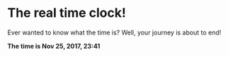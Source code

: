 # The real time clock!

Ever wanted to know what the time is? Well, your journey is about to end!

**The time is Nov 25, 2017, 23:41**